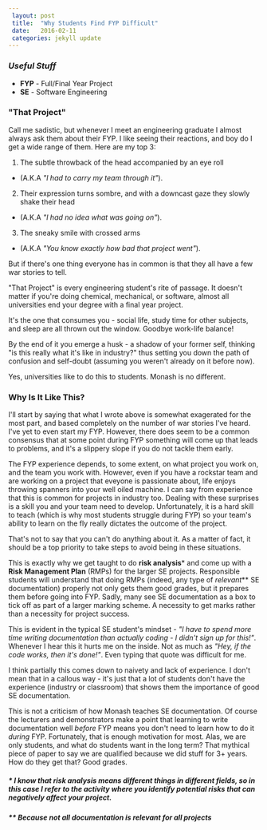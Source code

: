 ```yaml
---
 layout: post
 title:  "Why Students Find FYP Difficult"
 date:   2016-02-11
 categories: jekyll update
---
```

### *Useful Stuff*
* **FYP** - Full/Final Year Project
* **SE** - Software Engineering

### "That Project"
Call me sadistic, but whenever I meet an engineering graduate I almost always ask them about their FYP. I like seeing their reactions, and boy do I get a wide range of them. Here are my top 3:

1. The subtle throwback of the head accompanied by an eye roll
* (A.K.A *"I had to carry my team through it"*).
2. Their expression turns sombre, and with a downcast gaze they slowly shake their head
* (A.K.A *"I had no idea what was going on"*).
3. The sneaky smile with crossed arms
* (A.K.A *"You know exactly how bad that project went"*).

But if there's one thing everyone has in common is that they all have a few war stories to tell.

"That Project" is every engineering student's rite of passage. It doesn't matter if you're doing chemical, mechanical, or software, almost all universities end your degree with a final year project.

It's the one that consumes you - social life, study time for other subjects, and sleep are all thrown out the window. Goodbye work-life balance!

By the end of it you emerge a husk - a shadow of your former self, thinking "is this really what it's like in industry?" thus setting you down the path of confusion and self-doubt (assuming you weren't already on it before now).

Yes, universities like to do this to students. Monash is no different.

### Why Is It Like This?
I'll start by saying that what I wrote above is somewhat exagerated for the most part, and based completely on the number of war stories I've heard. I've yet to even start my FYP. However, there does seem to be a common consensus that at some point during FYP something will come up that leads to problems, and it's a slippery slope if you do not tackle them early.

The FYP experience depends, to some extent, on what project you work on, and the team you work with. However, even if you have a rockstar team and are working on a project that eveyone is passionate about, life enjoys throwing spanners into your well oiled machine. I can say from experience that this is common for projects in industry too. Dealing with these surprises is a skill you and your team need to develop. Unfortunately, it is a hard skill to teach (which is why most students struggle during FYP) so your team's ability to learn on the fly really dictates the outcome of the project.

That's not to say that you can't do anything about it. As a matter of fact, it should be a top priority to take steps to avoid being in these situations.

This is exactly why we get taught to do **risk analysis**\* and come up with a **Risk Management Plan** (RMPs) for the larger SE projects.  Responsible students will understand that doing RMPs (indeed, any type of *relevant*\** SE documentation) properly not only gets them good grades, but it prepares them before going into FYP. Sadly, many see SE documentation as a box to tick off as part of a larger marking scheme. A necessity to get marks rather than a necessity for project success.

This is evident in the typical SE student's mindset - *"I have to spend more time writing documentation than actually coding - I didn't sign up for this!"*. Whenever I hear this it hurts me on the inside. Not as much as *"Hey, if the code works, then it's done!"*. Even typing that quote was difficult for me.

I think partially this comes down to naivety and lack of experience. I don't mean that in a callous way - it's just that a lot of students don't have the experience (industry or classroom) that shows them the importance of good SE documentation.

This is not a criticism of how Monash teaches SE documentation. Of course the lecturers and demonstrators make a point that learning to write documentation well *before* FYP means you don't need to learn how to do it *during* FYP. Fortunately, that is enough motivation for most. Alas, we are only students, and what do students want in the long term? That mythical piece of paper to say we are qualified because we did stuff for 3+ years. How do they get that? Good grades.

##### \* I know that **risk analysis** means different things in different fields, so in this case I refer to the activity where you identify potential risks that can negatively affect your project.

##### \** Because not all documentation is relevant for all projects